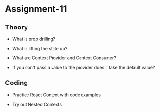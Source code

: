 # Assignment-11

## Theory

- What is prop drilling?

- What is lifting the state up?

- What are Context Provider and Context Consumer?

- If you don't pass a value to the provider does it take the default value?

## Coding

- Practice React Context with code examples

- Try out Nested Contexts
